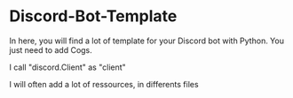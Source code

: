 # Discord-Bot-Template
In here, you will find a lot of template for your Discord bot with Python. 
You just need to add Cogs.

I call "discord.Client" as "client"

I will often add a lot of ressources, in differents files

